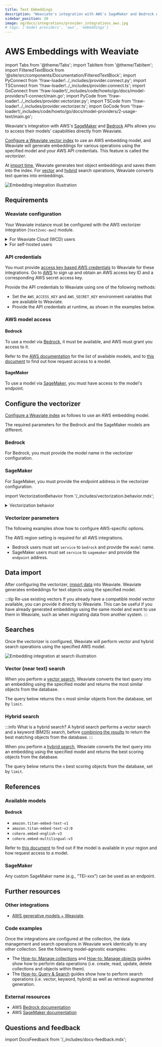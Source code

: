 ```yaml
---
title: Text Embeddings
description: "Weaviate's integration with AWS's SageMaker and Bedrock APIs allows you to access their models' capabilities directly from Weaviate."
sidebar_position: 20
image: og/docs/integrations/provider_integrations_aws.jpg
# tags: ['model providers', 'aws', 'embeddings']
---
```


# AWS Embeddings with Weaviate


import Tabs from '@theme/Tabs';
import TabItem from '@theme/TabItem';
import FilteredTextBlock from '@site/src/components/Documentation/FilteredTextBlock';
import PyConnect from '!!raw-loader!../_includes/provider.connect.py';
import TSConnect from '!!raw-loader!../_includes/provider.connect.ts';
import GoConnect from '!!raw-loader!/_includes/code/howto/go/docs/model-providers/1-connect/main.go';
import PyCode from '!!raw-loader!../_includes/provider.vectorizer.py';
import TSCode from '!!raw-loader!../_includes/provider.vectorizer.ts';
import GoCode from '!!raw-loader!/_includes/code/howto/go/docs/model-providers/2-usage-text/main.go';

Weaviate's integration with AWS's [SageMaker](https://aws.amazon.com/sagemaker/) and [Bedrock](https://aws.amazon.com/bedrock/) APIs allows you to access their models' capabilities directly from Weaviate.

[Configure a Weaviate vector index](#configure-the-vectorizer) to use an AWS embedding model, and Weaviate will generate embeddings for various operations using the specified model and your AWS API credentials. This feature is called the *vectorizer*.

At [import time](#data-import), Weaviate generates text object embeddings and saves them into the index. For [vector](#vector-near-text-search) and [hybrid](#hybrid-search) search operations, Weaviate converts text queries into embeddings.

![Embedding integration illustration](../_includes/integration_aws_embedding.png)

## Requirements

### Weaviate configuration

Your Weaviate instance must be configured with the AWS vectorizer integration (`text2vec-aws`) module.

<details>
  <summary>For Weaviate Cloud (WCD) users</summary>

This integration is enabled by default on Weaviate Cloud (WCD) serverless instances.

</details>

<details>
  <summary>For self-hosted users</summary>

- Check the [cluster metadata](/deploy/configuration/meta.md) to verify if the module is enabled.
- Follow the [how-to configure modules](../../configuration/modules.md) guide to enable the module in Weaviate.

</details>

### API credentials

You must provide [access key based AWS credentials](https://docs.aws.amazon.com/IAM/latest/UserGuide/id_credentials_access-keys.html) to Weaviate for these integrations. Go to [AWS](https://aws.amazon.com/) to sign up and obtain an AWS access key ID and a corresponding AWS secret access key.

Provide the API credentials to Weaviate using one of the following methods:

- Set the `AWS_ACCESS_KEY` and `AWS_SECRET_KEY` environment variables that are available to Weaviate.
- Provide the API credentials at runtime, as shown in the examples below.

<Tabs groupId="languages">

 <TabItem value="py" label="Python API v4">
    <FilteredTextBlock
      text={PyConnect}
      startMarker="# START AWSInstantiation"
      endMarker="# END AWSInstantiation"
      language="py"
    />
  </TabItem>

 <TabItem value="js" label="JS/TS API v3">
    <FilteredTextBlock
      text={TSConnect}
      startMarker="// START AWSInstantiation"
      endMarker="// END AWSInstantiation"
      language="ts"
    />
  </TabItem>

  <TabItem value="go" label="Go">
    <FilteredTextBlock
      text={GoConnect}
      startMarker="// START AWSInstantiation"
      endMarker="// END AWSInstantiation"
      language="goraw"
    />
  </TabItem>

</Tabs>

### AWS model access

#### Bedrock

To use a model via [Bedrock](https://aws.amazon.com/bedrock/), it must be available, and AWS must grant you access to it.

Refer to the [AWS documentation](https://docs.aws.amazon.com/bedrock/latest/userguide/models-regions.html) for the list of available models, and to [this document](https://docs.aws.amazon.com/bedrock/latest/userguide/model-usage.html) to find out how request access to a model.

#### SageMaker

To use a model via [SageMaker](https://aws.amazon.com/sagemaker/), you must have access to the model's endpoint.

## Configure the vectorizer

[Configure a Weaviate index](../../manage-collections/vector-config.mdx#specify-a-vectorizer) as follows to use an AWS embedding model.

The required parameters for the Bedrock and the SageMaker models are different.

### Bedrock

For Bedrock, you must provide the model name in the vectorizer configuration.

<Tabs groupId="languages">
  <TabItem value="py" label="Python API v4">
    <FilteredTextBlock
      text={PyCode}
      startMarker="# START BasicVectorizerAWSBedrock"
      endMarker="# END BasicVectorizerAWSBedrock"
      language="py"
    />
  </TabItem>

  <TabItem value="js" label="JS/TS API v3">
    <FilteredTextBlock
      text={TSCode}
      startMarker="// START BasicVectorizerAWSBedrock"
      endMarker="// END BasicVectorizerAWSBedrock"
      language="ts"
    />
  </TabItem>

  <TabItem value="go" label="Go">
    <FilteredTextBlock
      text={GoCode}
      startMarker="// START BasicVectorizerAWSBedrock"
      endMarker="// END BasicVectorizerAWSBedrock"
      language="goraw"
    />
  </TabItem>

</Tabs>

### SageMaker

For SageMaker, you must provide the endpoint address in the vectorizer configuration.

<Tabs groupId="languages">
  <TabItem value="py" label="Python API v4">
    <FilteredTextBlock
      text={PyCode}
      startMarker="# START BasicVectorizerAWSSagemaker"
      endMarker="# END BasicVectorizerAWSSagemaker"
      language="py"
    />
  </TabItem>

  <TabItem value="js" label="JS/TS API v3">
    <FilteredTextBlock
      text={TSCode}
      startMarker="// START BasicVectorizerAWSSagemaker"
      endMarker="// END BasicVectorizerAWSSagemaker"
      language="ts"
    />
  </TabItem>

  <TabItem value="go" label="Go">
    <FilteredTextBlock
      text={GoCode}
      startMarker="// START BasicVectorizerAWSSagemaker"
      endMarker="// END BasicVectorizerAWSSagemaker"
      language="goraw"
    />
  </TabItem>

</Tabs>

import VectorizationBehavior from '/_includes/vectorization.behavior.mdx';

<details>
  <summary>Vectorization behavior</summary>

<VectorizationBehavior/>

</details>

### Vectorizer parameters

The following examples show how to configure AWS-specific options.

The AWS region setting is required for all AWS integrations.

- Bedrock users must set `service` to `bedrock` and provide the `model` name.
- SageMaker users must set `service` to `sagemaker` and provide the `endpoint` address.

<Tabs groupId="languages">
  <TabItem value="py" label="Python API v4">
    <FilteredTextBlock
      text={PyCode}
      startMarker="# START FullVectorizerAWS"
      endMarker="# END FullVectorizerAWS"
      language="py"
    />
  </TabItem>

  <TabItem value="js" label="JS/TS API v3">
    <FilteredTextBlock
      text={TSCode}
      startMarker="// START FullVectorizerAWS"
      endMarker="// END FullVectorizerAWS"
      language="ts"
    />
  </TabItem>

  <TabItem value="go" label="Go">
    <FilteredTextBlock
      text={GoCode}
      startMarker="// START FullVectorizerAWS"
      endMarker="// END FullVectorizerAWS"
      language="goraw"
    />
  </TabItem>

</Tabs>

## Data import

After configuring the vectorizer, [import data](../../manage-objects/import.mdx) into Weaviate. Weaviate generates embeddings for text objects using the specified model.

<Tabs groupId="languages">

 <TabItem value="py" label="Python API v4">
    <FilteredTextBlock
      text={PyCode}
      startMarker="# START BatchImportExample"
      endMarker="# END BatchImportExample"
      language="py"
    />
  </TabItem>

 <TabItem value="js" label="JS/TS API v3">
    <FilteredTextBlock
      text={TSCode}
      startMarker="// START BatchImportExample"
      endMarker="// END BatchImportExample"
      language="ts"
    />
  </TabItem>

 <TabItem value="go" label="Go">
    <FilteredTextBlock
      text={GoCode}
      startMarker="// START BatchImportExample"
      endMarker="// END BatchImportExample"
      language="goraw"
    />
  </TabItem>

</Tabs>

:::tip Re-use existing vectors
If you already have a compatible model vector available, you can provide it directly to Weaviate. This can be useful if you have already generated embeddings using the same model and want to use them in Weaviate, such as when migrating data from another system.
:::

## Searches

Once the vectorizer is configured, Weaviate will perform vector and hybrid search operations using the specified AWS model.

![Embedding integration at search illustration](../_includes/integration_aws_embedding_search.png)

### Vector (near text) search

When you perform a [vector search](../../search/similarity.md#search-with-text), Weaviate converts the text query into an embedding using the specified model and returns the most similar objects from the database.

The query below returns the `n` most similar objects from the database, set by `limit`.

<Tabs groupId="languages">

 <TabItem value="py" label="Python API v4">
    <FilteredTextBlock
      text={PyCode}
      startMarker="# START NearTextExample"
      endMarker="# END NearTextExample"
      language="py"
    />
  </TabItem>

 <TabItem value="js" label="JS/TS API v3">
    <FilteredTextBlock
      text={TSCode}
      startMarker="// START NearTextExample"
      endMarker="// END NearTextExample"
      language="ts"
    />
  </TabItem>

  <TabItem value="go" label="Go">
    <FilteredTextBlock
      text={GoCode}
      startMarker="// START NearTextExample"
      endMarker="// END NearTextExample"
      language="goraw"
    />
  </TabItem>

</Tabs>

### Hybrid search

:::info What is a hybrid search?
A hybrid search performs a vector search and a keyword (BM25) search, before [combining the results](../../search/hybrid.md) to return the best matching objects from the database.
:::

When you perform a [hybrid search](../../search/hybrid.md), Weaviate converts the text query into an embedding using the specified model and returns the best scoring objects from the database.

The query below returns the `n` best scoring objects from the database, set by `limit`.

<Tabs groupId="languages">

 <TabItem value="py" label="Python API v4">
    <FilteredTextBlock
      text={PyCode}
      startMarker="# START HybridExample"
      endMarker="# END HybridExample"
      language="py"
    />
  </TabItem>

 <TabItem value="js" label="JS/TS API v3">
    <FilteredTextBlock
      text={TSCode}
      startMarker="// START HybridExample"
      endMarker="// END HybridExample"
      language="ts"
    />
  </TabItem>

 <TabItem value="go" label="Go">
    <FilteredTextBlock
      text={GoCode}
      startMarker="// START HybridExample"
      endMarker="// END HybridExample"
      language="goraw"
    />
  </TabItem>

</Tabs>

## References

### Available models

#### Bedrock

- `amazon.titan-embed-text-v1`
- `amazon.titan-embed-text-v2:0`
- `cohere.embed-english-v3` 
- `cohere.embed-multilingual-v3` 

Refer to [this document](https://docs.aws.amazon.com/bedrock/latest/userguide/model-usage.html) to find out if the model is available in your region and how request access to a model.

### SageMaker

Any custom SageMaker name (e.g., "TEI-xxx") can be used as an endpoint.

## Further resources

### Other integrations

- [AWS generative models + Weaviate](./generative.md).

### Code examples

Once the integrations are configured at the collection, the data management and search operations in Weaviate work identically to any other collection. See the following model-agnostic examples:

- The [How-to: Manage collections](../../manage-collections/index.mdx) and [How-to: Manage objects](../../manage-objects/index.mdx) guides show how to perform data operations (i.e. create, read, update, delete collections and objects within them).
- The [How-to: Query & Search](../../search/index.mdx) guides show how to perform search operations (i.e. vector, keyword, hybrid) as well as retrieval augmented generation.

### External resources

- AWS [Bedrock documentation](https://docs.aws.amazon.com/bedrock/)
- AWS [SageMaker documentation](https://docs.aws.amazon.com/sagemaker/)

## Questions and feedback

import DocsFeedback from '/_includes/docs-feedback.mdx';

<DocsFeedback/>
